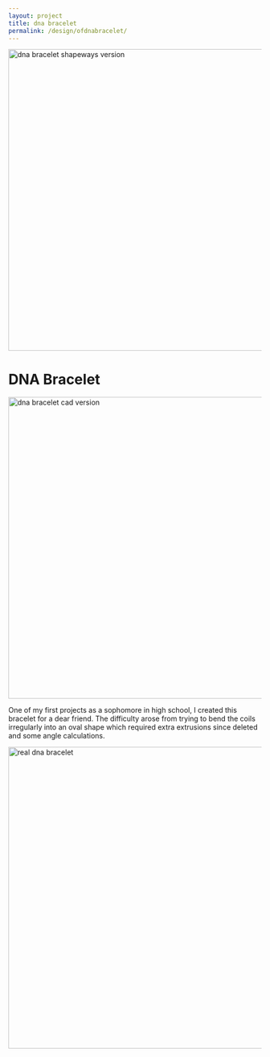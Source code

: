 ```yaml
---
layout: project
title: dna bracelet
permalink: /design/ofdnabracelet/
---
```

<img src="../../assets/images/dna+bracelet2.png" alt="dna bracelet shapeways version" width="600"/>

# DNA Bracelet

<img src="../../assets/images/dnabracelet.jpg" alt="dna bracelet cad version" width="600"/>

One of my first projects as a sophomore in high school, I created this bracelet for a dear friend. The difficulty arose from trying to bend the coils irregularly into an oval shape which required extra extrusions since deleted and some angle calculations.

<img src="../../assets/images/realdnabracelet.jpg" alt="real dna bracelet" width="600"/>